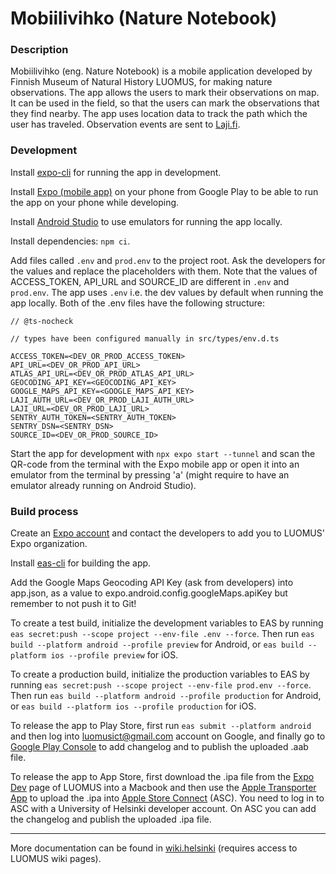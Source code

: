# Mobiilivihko (Nature Notebook)

### Description

Mobiilivihko (eng. Nature Notebook) is a mobile application developed by Finnish Museum of Natural History LUOMUS, for making nature observations. The app allows the users to mark their observations on map. It can be used in the field, so that the users can mark the observations that they find nearby. The app uses location data to track the path which the user has traveled. Observation events are sent to [Laji.fi](https://laji.fi/).

### Development

Install [expo-cli](https://docs.expo.dev/workflow/expo-cli/) for running the app in development.

Install [Expo (mobile app)](https://play.google.com/store/apps/details?id=host.exp.exponent&hl=en&gl=US) on your phone from Google Play to be able to run the app on your phone while developing.

Install [Android Studio](https://developer.android.com/studio/install) to use emulators for running the app locally.

Install dependencies: `npm ci`.

Add files called `.env` and `prod.env` to the project root. Ask the developers for the values and replace the placeholders with them. Note that the values of ACCESS_TOKEN, API_URL and SOURCE_ID are different in `.env` and `prod.env`. The app uses `.env` i.e. the dev values by default when running the app locally. Both of the .env files have the following structure:

```
// @ts-nocheck

// types have been configured manually in src/types/env.d.ts 

ACCESS_TOKEN=<DEV_OR_PROD_ACCESS_TOKEN>
API_URL=<DEV_OR_PROD_API_URL>
ATLAS_API_URL=<DEV_OR_PROD_ATLAS_API_URL>
GEOCODING_API_KEY=<GEOCODING_API_KEY>
GOOGLE_MAPS_API_KEY=<GOOGLE_MAPS_API_KEY>
LAJI_AUTH_URL=<DEV_OR_PROD_LAJI_AUTH_URL>
LAJI_URL=<DEV_OR_PROD_LAJI_URL>
SENTRY_AUTH_TOKEN=<SENTRY_AUTH_TOKEN>
SENTRY_DSN=<SENTRY_DSN>
SOURCE_ID=<DEV_OR_PROD_SOURCE_ID>

```

Start the app for development with `npx expo start --tunnel` and scan the QR-code from the terminal with the Expo mobile app or open it into an emulator from the terminal by pressing 'a' (might require to have an emulator already running on Android Studio).

### Build process

Create an [Expo account](https://expo.dev/) and contact the developers to add you to LUOMUS' Expo organization.

Install [eas-cli](https://docs.expo.dev/distribution/introduction/) for building the app.

Add the Google Maps Geocoding API Key (ask from developers) into app.json, as a value to expo.android.config.googleMaps.apiKey but remember to not push it to Git!

To create a test build, initialize the development variables to EAS by running `eas secret:push --scope project --env-file .env --force`. Then run `eas build --platform android --profile preview` for Android, or `eas build --platform ios --profile preview` for iOS.

To create a production build, initialize the production variables to EAS by running `eas secret:push --scope project --env-file prod.env --force`. Then run `eas build --platform android --profile production` for Android, or `eas build --platform ios --profile production` for iOS.

To release the app to Play Store, first run `eas submit --platform android` and then log into luomusict@gmail.com account on Google, and finally go to [Google Play Console](https://play.google.com/console) to add changelog and to publish the uploaded .aab file.

To release the app to App Store, first download the .ipa file from the [Expo Dev](https://expo.dev/) page of LUOMUS into a Macbook and then use the [Apple Transporter App](https://apps.apple.com/us/app/transporter/id1450874784?mt=12) to upload the .ipa into [Apple Store Connect](https://appstoreconnect.apple.com/) (ASC). You need to log in to ASC with a University of Helsinki developer account. On ASC you can add the changelog and publish the uploaded .ipa file.

---

More documentation can be found in [wiki.helsinki](https://wiki.helsinki.fi/pages/viewpage.action?pageId=353494475) (requires access to LUOMUS wiki pages).
